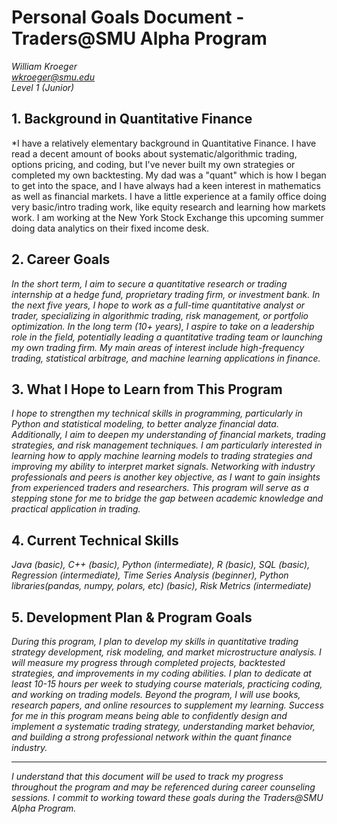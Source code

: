 # Personal Goals Document - Traders@SMU Alpha Program

*William Kroeger*  
*wkroeger@smu.edu*  
*Level 1 (Junior)*

## 1. Background in Quantitative Finance
*I have a relatively elementary background in Quantitative Finance. I have read a decent amount of books about systematic/algorithmic trading, options pricing, and coding, but I've never built my own strategies or completed my own backtesting. My dad was a "quant" which is how I began to get into the space, and I have always had a keen interest in mathematics as well as financial markets. I have a little experience at a family office doing very basic/intro trading work, like equity research and learning how markets work. I am working at the New York Stock Exchange this upcoming summer doing data analytics on their fixed income desk.

## 2. Career Goals
*In the short term, I aim to secure a quantitative research or trading internship at a hedge fund, proprietary trading firm, or investment bank. In the next five years, I hope to work as a full-time quantitative analyst or trader, specializing in algorithmic trading, risk management, or portfolio optimization. In the long term (10+ years), I aspire to take on a leadership role in the field, potentially leading a quantitative trading team or launching my own trading firm. My main areas of interest include high-frequency trading, statistical arbitrage, and machine learning applications in finance.*

## 3. What I Hope to Learn from This Program
*I hope to strengthen my technical skills in programming, particularly in Python and statistical modeling, to better analyze financial data. Additionally, I aim to deepen my understanding of financial markets, trading strategies, and risk management techniques. I am particularly interested in learning how to apply machine learning models to trading strategies and improving my ability to interpret market signals. Networking with industry professionals and peers is another key objective, as I want to gain insights from experienced traders and researchers. This program will serve as a stepping stone for me to bridge the gap between academic knowledge and practical application in trading.*

## 4. Current Technical Skills
*Java (basic), C++ (basic), Python (intermediate), R (basic), SQL (basic), Regression (intermediate), Time Series Analysis (beginner), Python libraries(pandas, numpy, polars, etc) (basic), Risk Metrics (intermediate)*

## 5. Development Plan & Program Goals
*During this program, I plan to develop my skills in quantitative trading strategy development, risk modeling, and market microstructure analysis. I will measure my progress through completed projects, backtested strategies, and improvements in my coding abilities. I plan to dedicate at least 10-15 hours per week to studying course materials, practicing coding, and working on trading models. Beyond the program, I will use books, research papers, and online resources to supplement my learning. Success for me in this program means being able to confidently design and implement a systematic trading strategy, understanding market behavior, and building a strong professional network within the quant finance industry.*

---

*I understand that this document will be used to track my progress throughout the program and may be referenced during career counseling sessions. I commit to working toward these goals during the Traders@SMU Alpha Program.*